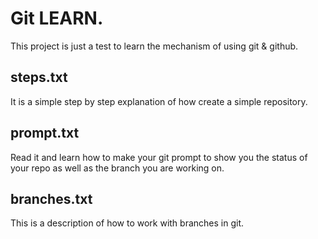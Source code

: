 # Git LEARN.
This project is just a test to learn the mechanism of using git & github.
## steps.txt
It is a simple step by step explanation of how create a simple repository.
## prompt.txt
Read it and learn how to make your git prompt to show you the status of
your repo as well as the branch you are working on.
## branches.txt
This is a description of how to work with branches in git.